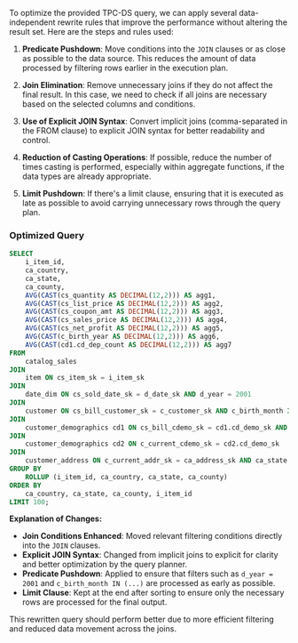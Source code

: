 To optimize the provided TPC-DS query, we can apply several data-independent rewrite rules that improve the performance without altering the result set. Here are the steps and rules used:

1. **Predicate Pushdown**: Move conditions into the `JOIN` clauses or as close as possible to the data source. This reduces the amount of data processed by filtering rows earlier in the execution plan.

2. **Join Elimination**: Remove unnecessary joins if they do not affect the final result. In this case, we need to check if all joins are necessary based on the selected columns and conditions.

3. **Use of Explicit JOIN Syntax**: Convert implicit joins (comma-separated in the FROM clause) to explicit JOIN syntax for better readability and control.

4. **Reduction of Casting Operations**: If possible, reduce the number of times casting is performed, especially within aggregate functions, if the data types are already appropriate.

5. **Limit Pushdown**: If there's a limit clause, ensuring that it is executed as late as possible to avoid carrying unnecessary rows through the query plan.

### Optimized Query

```sql
SELECT 
    i_item_id, 
    ca_country, 
    ca_state, 
    ca_county, 
    AVG(CAST(cs_quantity AS DECIMAL(12,2))) AS agg1, 
    AVG(CAST(cs_list_price AS DECIMAL(12,2))) AS agg2, 
    AVG(CAST(cs_coupon_amt AS DECIMAL(12,2))) AS agg3, 
    AVG(CAST(cs_sales_price AS DECIMAL(12,2))) AS agg4, 
    AVG(CAST(cs_net_profit AS DECIMAL(12,2))) AS agg5, 
    AVG(CAST(c_birth_year AS DECIMAL(12,2))) AS agg6, 
    AVG(CAST(cd1.cd_dep_count AS DECIMAL(12,2))) AS agg7 
FROM 
    catalog_sales
JOIN 
    item ON cs_item_sk = i_item_sk
JOIN 
    date_dim ON cs_sold_date_sk = d_date_sk AND d_year = 2001
JOIN 
    customer ON cs_bill_customer_sk = c_customer_sk AND c_birth_month IN (1,3,7,11,10,4)
JOIN 
    customer_demographics cd1 ON cs_bill_cdemo_sk = cd1.cd_demo_sk AND cd1.cd_gender = 'F' AND cd1.cd_education_status = 'Primary'
JOIN 
    customer_demographics cd2 ON c_current_cdemo_sk = cd2.cd_demo_sk
JOIN 
    customer_address ON c_current_addr_sk = ca_address_sk AND ca_state IN ('AL','MO','TN','GA','MT','IN','CA')
GROUP BY 
    ROLLUP (i_item_id, ca_country, ca_state, ca_county)
ORDER BY 
    ca_country, ca_state, ca_county, i_item_id
LIMIT 100;
```

**Explanation of Changes:**
- **Join Conditions Enhanced**: Moved relevant filtering conditions directly into the `JOIN` clauses.
- **Explicit JOIN Syntax**: Changed from implicit joins to explicit for clarity and better optimization by the query planner.
- **Predicate Pushdown**: Applied to ensure that filters such as `d_year = 2001` and `c_birth_month IN (...)` are processed as early as possible.
- **Limit Clause**: Kept at the end after sorting to ensure only the necessary rows are processed for the final output.

This rewritten query should perform better due to more efficient filtering and reduced data movement across the joins.